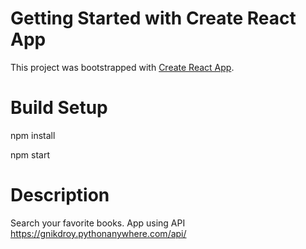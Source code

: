 # Getting Started with Create React App

This project was bootstrapped with [Create React App](https://github.com/facebook/create-react-app).

# Build Setup

npm install

npm start

# Description

Search your favorite books. App using API https://gnikdroy.pythonanywhere.com/api/
